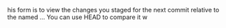 his form is to view the changes you staged for the next commit relative to the named 
 ... You can use HEAD to compare it w